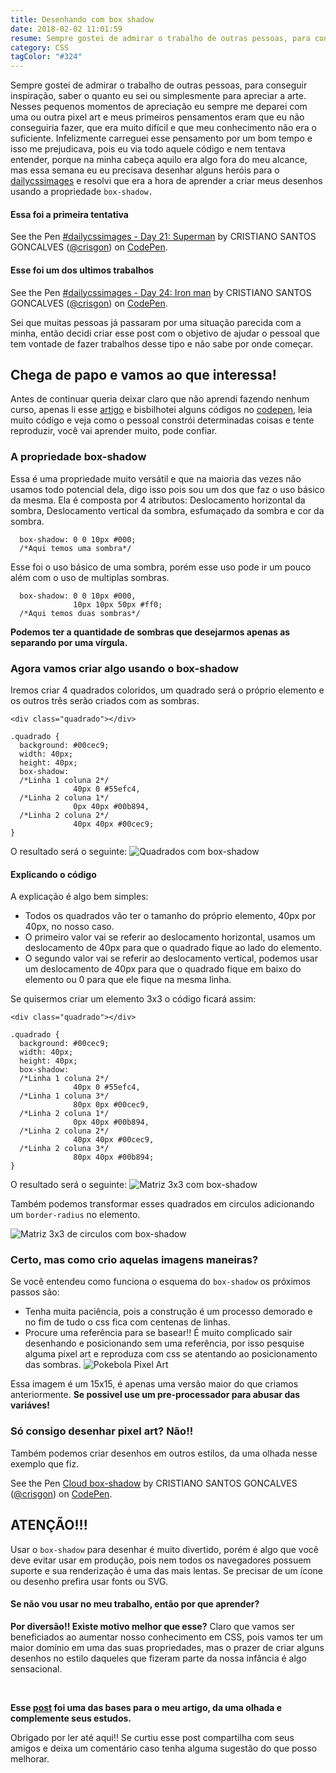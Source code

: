 ```yaml
---
title: Desenhando com box shadow
date: 2018-02-02 11:01:59
resume: Sempre gostei de admirar o trabalho de outras pessoas, para conseguir inspiração, saber o quanto eu sei ou simplesmente para apreciar a arte.
category: CSS
tagColor: "#324"
---
```


Sempre gostei de admirar o trabalho de outras pessoas, para conseguir inspiração, saber o quanto eu sei ou simplesmente para apreciar a arte. Nesses pequenos momentos de apreciação eu sempre me deparei com uma ou outra pixel art e meus primeiros pensamentos eram que eu não conseguiria fazer, que era muito difícil e que meu conhecimento não era o suficiente. Infelizmente carreguei esse pensamento por um bom tempo e isso me prejudicava, pois eu via todo aquele código e nem tentava entender, porque na minha cabeça aquilo era algo fora do meu alcance, mas essa semana eu eu precisava desenhar alguns heróis para o [dailycssimages](https://codepen.io/collection/DjydKR) e resolvi que era a hora de aprender a criar meus desenhos usando a propriedade <code>box-shadow.</code>

#### Essa foi a primeira tentativa

<p data-height="265" data-theme-id="0" data-slug-hash="mXyREW" data-default-tab="css,result" data-user="crisgon" data-embed-version="2" data-pen-title="#dailycssimages - Day 21:  Superman" class="codepen">See the Pen <a href="https://codepen.io/crisgon/pen/mXyREW/">#dailycssimages - Day 21:  Superman</a> by CRISTIANO SANTOS GONCALVES (<a href="https://codepen.io/crisgon">@crisgon</a>) on <a href="https://codepen.io">CodePen</a>.</p>
<script async src="https://production-assets.codepen.io/assets/embed/ei.js"></script>

#### Esse foi um dos ultimos trabalhos

<p data-height="265" data-theme-id="dark" data-slug-hash="bLVgpq" data-default-tab="result,css" data-user="crisgon" data-embed-version="2" data-pen-title="#dailycssimages - Day 24:  Iron man" class="codepen">See the Pen <a href="https://codepen.io/crisgon/pen/bLVgpq/">#dailycssimages - Day 24:  Iron man</a> by CRISTIANO SANTOS GONCALVES (<a href="https://codepen.io/crisgon">@crisgon</a>) on <a href="https://codepen.io">CodePen</a>.</p>
<script async src="https://production-assets.codepen.io/assets/embed/ei.js"></script>

Sei que muitas pessoas já passaram por uma situação parecida com a minha, então decidi criar esse post com o objetivo de ajudar o pessoal que tem vontade de fazer trabalhos desse tipo e não sabe por onde começar.

## Chega de papo e vamos ao que interessa!

Antes de continuar queria deixar claro que não aprendi fazendo nenhum curso, apenas li esse [artigo](http://joshnh.com/weblog/drawing-things-with-box-shadow/) e bisbilhotei alguns códigos no [codepen](https://codepen.io), leia muito código e veja como o pessoal constrói determinadas coisas e tente reproduzir, você vai aprender muito, pode confiar.

### A propriedade box-shadow

Essa é uma propriedade muito versátil e que na maioria das vezes não usamos todo potencial dela, digo isso pois sou um dos que faz o uso básico da mesma. Ela é composta por 4 atributos: Deslocamento horizontal da sombra, Deslocamento vertical da sombra, esfumaçado da sombra e cor da sombra.

```
  box-shadow: 0 0 10px #000;
  /*Aqui temos uma sombra*/
```

Esse foi o uso básico de uma sombra, porém esse uso pode ir um pouco além com o uso de multiplas sombras.

```
  box-shadow: 0 0 10px #000,
              10px 10px 50px #ff0;
  /*Aqui temos duas sombras*/
```

**Podemos ter a quantidade de sombras que desejarmos apenas as separando por uma vírgula.**

### Agora vamos criar algo usando o box-shadow

Iremos criar 4 quadrados coloridos, um quadrado será o próprio elemento e os outros três serão criados com as sombras.

```
<div class="quadrado"></div>
```

```
.quadrado {
  background: #00cec9;
  width: 40px;
  height: 40px;
  box-shadow:
  /*Linha 1 coluna 2*/
              40px 0 #55efc4,
  /*Linha 2 coluna 1*/
              0px 40px #00b894,
  /*Linha 2 coluna 2*/
              40px 40px #00cec9;
}
```

O resultado será o seguinte:
![Quadrados com box-shadow](https://i.imgur.com/RGAseeE.png)

#### Explicando o código

A explicação é algo bem simples:

- Todos os quadrados vão ter o tamanho do próprio elemento, 40px por 40px, no nosso caso.
- O primeiro valor vai se referir ao deslocamento horizontal, usamos um deslocamento de 40px para que o quadrado fique ao lado do elemento.
- O segundo valor vai se referir ao deslocamento vertical, podemos usar um deslocamento de 40px para que o quadrado fique em baixo do elemento ou 0 para que ele fique na mesma linha.

Se quisermos criar um elemento 3x3 o código ficará assim:

```
<div class="quadrado"></div>
```

```
.quadrado {
  background: #00cec9;
  width: 40px;
  height: 40px;
  box-shadow:
  /*Linha 1 coluna 2*/
              40px 0 #55efc4,
  /*Linha 1 coluna 3*/
              80px 0px #00cec9,
  /*Linha 2 coluna 1*/
              0px 40px #00b894,
  /*Linha 2 coluna 2*/
              40px 40px #00cec9,
  /*Linha 2 coluna 3*/
              80px 40px #00b894;
}
```

O resultado será o seguinte:
![Matriz 3x3 com box-shadow](https://i.imgur.com/VZE0KmN.png)

Também podemos transformar esses quadrados em circulos adicionando um <code>border-radius</code> no elemento.

![Matriz 3x3 de circulos com box-shadow](https://i.imgur.com/gFWPwwQ.png)

### Certo, mas como crio aquelas imagens maneiras?

Se você entendeu como funciona o esquema do <code>box-shadow</code> os próximos passos são:

- Tenha muita paciência, pois a construção é um processo demorado e no fim de tudo o css fica com centenas de linhas.
- Procure uma referência para se basear!! É muito complicado sair desenhando e posicionando sem uma referência, por isso pesquise alguma pixel art e reproduza com css se atentando ao posicionamento das sombras.
  ![Pokebola Pixel Art](https://i.pinimg.com/736x/21/83/95/21839558dff090fc88e1b5756890bb85--pokemon-pokemon-pixel-art-pokemon.jpg)

Essa imagem é um 15x15, é apenas uma versão maior do que criamos anteriormente.
**Se possivel use um pre-processador para abusar das variáves!**

### Só consigo desenhar pixel art? Não!!

Também podemos criar desenhos em outros estilos, da uma olhada nesse exemplo que fiz.

<p data-height="265" data-theme-id="0" data-slug-hash="oEjGjq" data-default-tab="css,result" data-user="crisgon" data-embed-version="2" data-pen-title="Cloud box-shadow" class="codepen">See the Pen <a href="https://codepen.io/crisgon/pen/oEjGjq/">Cloud box-shadow</a> by CRISTIANO SANTOS GONCALVES (<a href="https://codepen.io/crisgon">@crisgon</a>) on <a href="https://codepen.io">CodePen</a>.</p>
<script async src="https://production-assets.codepen.io/assets/embed/ei.js"></script>

## ATENÇÃO!!!

Usar o <code>box-shadow</code> para desenhar é muito divertido, porém é algo que você deve evitar usar em produção, pois nem todos os navegadores possuem suporte e sua renderização é uma das mais lentas. Se precisar de um ícone ou desenho prefira usar fonts ou SVG.

#### Se não vou usar no meu trabalho, então por que aprender?

**Por diversão!! Existe motivo melhor que esse?**
Claro que vamos ser beneficiados ao aumentar nosso conhecimento em CSS, pois vamos ter um maior domínio em uma das suas propriedades, mas o prazer de criar alguns desenhos no estilo daqueles que fizeram parte da nossa infância é algo sensacional.

</br>

**Esse [post](http://joshnh.com/weblog/drawing-things-with-box-shadow/) foi uma das bases para o meu artigo, da uma olhada e complemente seus estudos.**

Obrigado por ler até aqui!! Se curtiu esse post compartilha com seus amigos e deixa um comentário caso tenha alguma sugestão do que posso melhorar.
